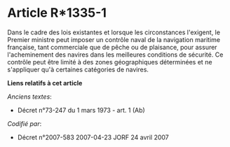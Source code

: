 # Article R*1335-1

Dans le cadre des lois existantes et lorsque les circonstances l'exigent, le Premier ministre peut imposer un contrôle naval
de la navigation maritime française, tant commerciale que de pêche ou de plaisance, pour assurer l'acheminement des navires
dans les meilleures conditions de sécurité. Ce contrôle peut être limité à des zones géographiques déterminées et ne
s'appliquer qu'à certaines catégories de navires.

**Liens relatifs à cet article**

_Anciens textes_:

  - Décret n°73-247 du 1 mars 1973 - art. 1 (Ab)

_Codifié par_:

  - Décret n°2007-583 2007-04-23 JORF 24 avril 2007
